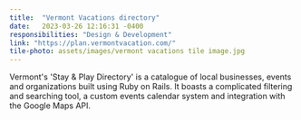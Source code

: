 ```yaml
---
title:  "Vermont Vacations directory"
date:   2023-03-26 12:16:31 -0400
responsibilities: "Design & Development"
link: "https://plan.vermontvacation.com/"
tile-photo: assets/images/vermont vacations tile image.jpg
---
```

Vermont's 'Stay & Play Directory' is a catalogue of local businesses, events and organizations built using Ruby on Rails.  It boasts a complicated filtering and searching tool, a custom events calendar system and integration with the Google Maps API.